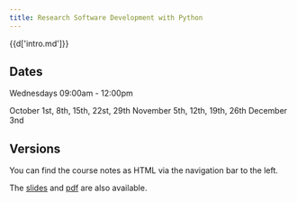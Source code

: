 ```yaml
---
title: Research Software Development with Python
---
```


{{d['intro.md']}}

Dates
-----

Wednesdays 09:00am - 12:00pm

October 1st, 8th, 15th, 22st, 29th
November 5th, 12th, 19th, 26th
December 3nd

Versions
--------

You can find the course notes as HTML via the navigation bar to the left.

The [slides](reveal.html) and [pdf](notes.pdf) are also available.
